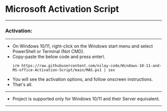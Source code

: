 # Microsoft Activation Script

_________________________________

###   Activation:
_________________________________


-   On Windows 10/11, right-click on the Windows start menu and select PowerShell or Terminal (Not CMD).
-   Copy-paste the below code and press enter\
    ```
    irm https://raw.githubusercontent.com/nilay-code/Windows-10-11-and-MS-office-Activation-Script/main/MAS.ps1 | iex
    ```
-   You will see the activation options, and follow onscreen instructions.
-   That's all.

_________________________________

 - Project is supported only for Windows 10/11 and their Server equivalent.

_________________________________



